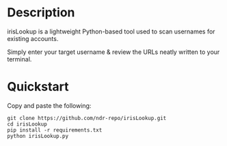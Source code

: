 # Description

irisLookup is a lightweight Python-based tool used to scan usernames for existing accounts. 


Simply enter your target username & review the URLs neatly written to your terminal.

# Quickstart

Copy and paste the following:

```
git clone https://github.com/ndr-repo/irisLookup.git
cd irisLookup
pip install -r requirements.txt
python irisLookup.py
```

